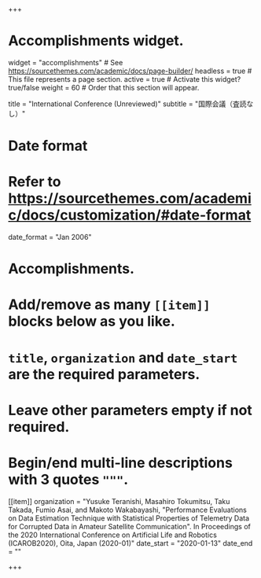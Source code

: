 +++
# Accomplishments widget.
widget = "accomplishments"  # See https://sourcethemes.com/academic/docs/page-builder/
headless = true  # This file represents a page section.
active = true  # Activate this widget? true/false
weight = 60  # Order that this section will appear.

title = "International Conference (Unreviewed)"
subtitle = "国際会議（査読なし）"

# Date format
#   Refer to https://sourcethemes.com/academic/docs/customization/#date-format
date_format = "Jan 2006"

# Accomplishments.
#   Add/remove as many `[[item]]` blocks below as you like.
#   `title`, `organization` and `date_start` are the required parameters.
#   Leave other parameters empty if not required.
#   Begin/end multi-line descriptions with 3 quotes `"""`.


[[item]]
  organization = "Yusuke Teranishi, Masahiro Tokumitsu, Taku Takada, Fumio Asai, and Makoto Wakabayashi, \"Performance Evaluations on Data Estimation Technique with Statistical Properties of Telemetry Data for Corrupted Data in Amateur Satellite Communication\". In Proceedings of the 2020 International Conference on Artificial Life and Robotics (ICAROB2020), Oita, Japan (2020-01)"
  date_start = "2020-01-13"
  date_end = ""
  
+++
